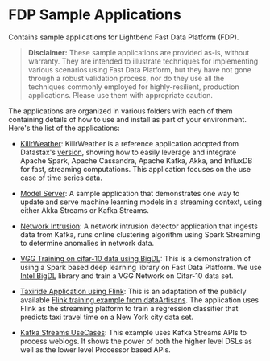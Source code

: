 # FDP Sample Applications

Contains sample applications for Lightbend Fast Data Platform (FDP).

> **Disclaimer:** These sample applications are provided as-is, without warranty. They are intended to illustrate techniques for implementing various scenarios using Fast Data Platform, but they have not gone through a robust validation process, nor do they use all the techniques commonly employed for highly-resilient, production applications. Please use them with appropriate caution.

The applications are organized in various folders with each of them containing details of how to use and install as part of your environment. Here's the list of the applications:

* [KillrWeather](apps/killrweather/README.md): KillrWeather is a reference application adopted from Datastax's [version](https://github.com/killrweather/killrweather), showing how to easily leverage and integrate Apache Spark, Apache Cassandra, Apache Kafka, Akka, and InfluxDB for fast, streaming computations. This application focuses on the use case of time series data.

* [Model Server](apps/akka-kafka-streams-model-server/README.md): A sample application that demonstrates one way to update and serve machine learning models in a streaming context, using either Akka Streams or Kafka Streams.

* [Network Intrusion](apps/nwintrusion/README.md): A network intrusion detector application that ingests data from Kafka, runs online clustering algorithm using Spark Streaming to determine anomalies in network data.

* [VGG Training on cifar-10 data using BigDL](apps/bigdl/README.md): This is a demonstration of using a Spark based deep learning library on Fast Data Platform. We use [Intel BigDL](https://github.com/intel-analytics/BigDL) library and train a VGG Network on Cifar-10 data set.

* [Taxiride Application using Flink](apps/flink/README.md): This is an adaptation of the publicly available [Flink training example from dataArtisans](http://training.data-artisans.com/). The application uses Flink as the streaming platform to train a regression classifier that predicts taxi travel time on a New York city data set.

* [Kafka Streams UseCases](apps/kstream/README.md): This example uses Kafka Streams APIs to process weblogs. It shows the power of both the higher level DSLs as well as the lower level Processor based APIs.

